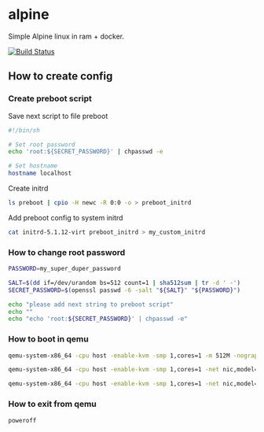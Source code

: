 # alpine
Simple Alpine linux in ram + docker.

[![Build Status](https://cloud.drone.io/api/badges/radroxx/alpine/status.svg?ref=refs/heads/master)](https://cloud.drone.io/radroxx/alpine)

## How to create config
### Create preboot script
Save next script to file preboot
```sh
#!/bin/sh

# Set root password
echo 'root:${SECRET_PASSWORD}' | chpasswd -e

# Set hostname
hostname localhost
```
Create initrd
```sh
ls preboot | cpio -H newc -R 0:0 -o > preboot_initrd
```

Add preboot config to system initrd
```sh
cat initrd-5.1.12-virt preboot_initrd > my_custom_initrd
```

### How to change root password
```sh
PASSWORD=my_super_duper_password

SALT=$(dd if=/dev/urandom bs=512 count=1 | sha512sum | tr -d ' -')
SECRET_PASSWORD=$(openssl passwd -6 -salt "${SALT}" "${PASSWORD}")

echo "please add next string to preboot script"
echo ""
echo "echo 'root:${SECRET_PASSWORD}' | chpasswd -e"
```

### How to boot in qemu
```sh
qemu-system-x86_64 -cpu host -enable-kvm -smp 1,cores=1 -m 512M -nographic -append "console=ttyS0" -kernel vmlinuz-virt -initrd my_custom_initrd

qemu-system-x86_64 -cpu host -enable-kvm -smp 1,cores=1 -net nic,model=virtio -net user,hostfwd=tcp::2222-:22 -m 512M -nographic -append "console=ttyS0" -kernel vmlinuz-virt -initrd my_custom_initrd

qemu-system-x86_64 -cpu host -enable-kvm -smp 1,cores=1 -net nic,model=virtio -net user,hostfwd=tcp::8222-:8222 -m 512M -nographic -hda disk.img -append console=ttyS0 -kernel vmlinuz-virt -initrd my_custom_initrd

```
### How to exit from qemu
```sh
poweroff
```
